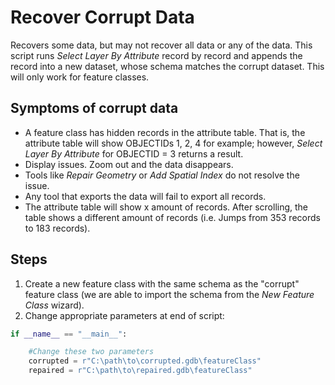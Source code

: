 Recover Corrupt Data
=========================

Recovers some data, but may not recover all data or any of the data. This script runs *Select Layer By Attribute* record by record and appends the record into a new dataset, whose schema matches the corrupt dataset. This will only work for feature classes.  

## Symptoms of corrupt data

- A feature class has hidden records in the attribute table. That is, the attribute table will show OBJECTIDs 1, 2, 4 for example; however, *Select Layer By Attribute* for OBJECTID = 3 returns a result.
- Display issues. Zoom out and the data disappears.
- Tools like *Repair Geometry* or *Add Spatial Index* do not resolve the issue.
- Any tool that exports the data will fail to export all records.
- The attribute table will show x amount of records. After scrolling, the table shows a different amount of records (i.e. Jumps from 353 records to 183 records).

## Steps
1. Create a new feature class with the same schema as the "corrupt" feature class (we are able to import the schema from the *New Feature Class* wizard).
2. Change appropriate parameters at end of script:
```python
if __name__ == "__main__":

    #Change these two parameters
    corrupted = r"C:\path\to\corrupted.gdb\featureClass"
    repaired = r"C:\path\to\repaired.gdb\featureClass"
```
